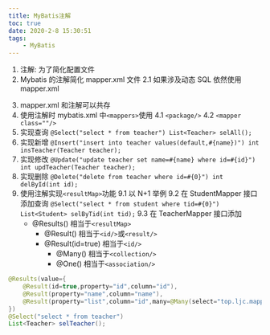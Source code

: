 ```yaml
---
title: MyBatis注解
toc: true
date: 2020-2-8 15:30:51
tags:
	- MyBatis
---
```


1. 注解: 为了简化配置文件
2. Mybatis 的注解简化 mapper.xml 文件
2.1 如果涉及动态 SQL 依然使用 mapper.xml
<!-- more -->
3. mapper.xml 和注解可以共存
4. 使用注解时 mybatis.xml 中`<mappers>`使用
4.1 `<package/>`
4.2 `<mapper class=""/>`
5. 实现查询
`@Select("select * from teacher") List<Teacher> selAll();`
6. 实现新增
`@Insert("insert into teacher values(default,#{name})") int insTeacher(Teacher teacher);`
7. 实现修改
`@Update("update teacher set name=#{name} where id=#{id}") int updTeacher(Teacher teacher);`
8. 实现删除
`@Delete("delete from teacher where id=#{0}") int delById(int id);`
9. 使用注解实现`<resultMap>`功能
9.1 以 N+1 举例
9.2 在 StudentMapper 接口添加查询
`@Select("select * from student where tid=#{0}") List<Student> selByTid(int tid);`
9.3 在 TeacherMapper 接口添加
	- @Results() 相当于`<resultMap>`
		- @Result() 相当于`<id/>`或`<result/>`
		- @Result(id=true) 相当于`<id/>`
			- @Many() 相当于`<collection/>`
			- @One() 相当于`<association/>`
```java
@Results(value={
	@Result(id=true,property="id",column="id"),
	@Result(property="name",column="name"),
	@Result(property="list",column="id",many=@Many(select="top.ljc.mapper.StudentMapper.selByTid"))
})
@Select("select * from teacher")
List<Teacher> selTeacher();
```
